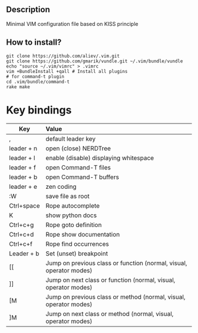 ## Description

Minimal VIM configuration file based on KISS principle

## How to install?

```
git clone https://github.com/aliev/.vim.git
git clone https://github.com/gmarik/vundle.git ~/.vim/bundle/vundle
echo "source ~/.vim/vimrc" > .vimrc
vim +BundleInstall +qall # Install all plugins
# for command-t plugin
cd .vim/bundle/command-t
rake make
```

# Key bindings

| Key        | Value
| ---------- |:---------------------------------------------------------------
| ,          | default leader key
| leader + n | open (close) NERDTree
| leader + l | enable (disable) displaying whitespace
| leader + f | open Command-T files
| leader + b | open Command-T buffers
| leader + e | zen coding
| :W         | save file as root
| Ctrl+space | Rope autocomplete
| K          | show python docs
| Ctrl+c+g   | Rope goto definition
| Ctrl+c+d   | Rope show documentation
| Ctrl+c+f   | Rope find occurrences
| Leader + b | Set (unset) breakpoint
| [[         | Jump on previous class or function (normal, visual, operator modes)
| ]]         | Jump on next class or function (normal, visual, operator modes)
| [M         | Jump on previous class or method (normal, visual, operator modes)
| ]M         | Jump on next class or method (normal, visual, operator modes)
